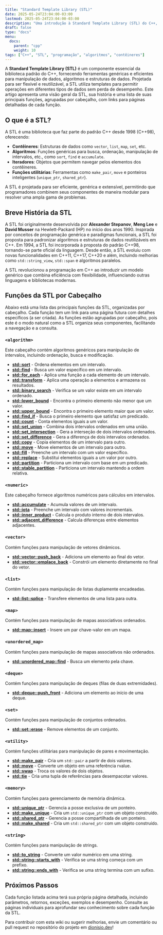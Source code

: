 ```yaml
---
title: "Standard Template Library (STL)"
date: 2025-05-24T23:04:00-03:00
lastmod: 2025-05-24T23:04:00-03:00
description: "Uma introdução à Standard Template Library (STL) do C++, sua história e uma lista de funções agrupadas por cabeçalho."
draft: false
type: "docs"
menu:
  docs:
    parent: "cpp"
    weight: 10
tags: ["C++", "STL", "programação", "algoritmos", "contêineres"]
---
```


A **Standard Template Library (STL)** é um componente essencial da biblioteca padrão do C++, fornecendo ferramentas genéricas e eficientes para manipulação de dados, algoritmos e estruturas de dados. Projetada para ser flexível e reutilizável, a STL utiliza templates para permitir operações em diferentes tipos de dados sem perda de desempenho. Este artigo apresenta uma visão geral da STL, sua história e uma lista de suas principais funções, agrupadas por cabeçalho, com links para páginas detalhadas de cada função.

## O que é a STL?

A STL é uma biblioteca que faz parte do padrão C++ desde 1998 (C++98), oferecendo:

- **Contêineres**: Estruturas de dados como `vector`, `list`, `map`, `set`, etc.
- **Algoritmos**: Funções genéricas para busca, ordenação, manipulação de intervalos, etc., como `sort`, `find` e `accumulate`.
- **Iteradores**: Objetos que permitem navegar pelos elementos dos contêineres.
- **Funções utilitárias**: Ferramentas como `make_pair`, `move` e ponteiros inteligentes (`unique_ptr`, `shared_ptr`).

A STL é projetada para ser eficiente, genérica e extensível, permitindo que programadores combinem seus componentes de maneira modular para resolver uma ampla gama de problemas.

## Breve História da STL

A STL foi originalmente desenvolvida por **Alexander Stepanov**, **Meng Lee** e **David Musser** na Hewlett-Packard (HP) no início dos anos 1990. Inspirada por conceitos de programação genérica e paradigmas funcionais, a STL foi proposta para padronizar algoritmos e estruturas de dados reutilizáveis em C++. Em 1994, a STL foi incorporada à proposta do padrão C++98, tornando-se parte oficial da linguagem. Desde então, a STL evoluiu com novas funcionalidades em C++11, C++17, C++20 e além, incluindo melhorias como `std::string_view`, `std::span` e algoritmos paralelos.

A STL revolucionou a programação em C++ ao introduzir um modelo genérico que combina eficiência com flexibilidade, influenciando outras linguagens e bibliotecas modernas.

## Funções da STL por Cabeçalho

Abaixo está uma lista das principais funções da STL, organizadas por cabeçalho. Cada função tem um link para uma página futura com detalhes específicos (a ser criada). As funções estão agrupadas por cabeçalho, pois este é o modo natural como a STL organiza seus componentes, facilitando a navegação e a consulta.

### `<algorithm>`

Este cabeçalho contém algoritmos genéricos para manipulação de intervalos, incluindo ordenação, busca e modificação.

- [**std::sort**](/cpp/stl/algorithm/sort/) - Ordena elementos em um intervalo.
- [**std::find**](/cpp/stl/algorithm/find/) - Busca um valor específico em um intervalo.
- [**std::for_each**](/cpp/stl/algorithm/for_each/) - Aplica uma função a cada elemento de um intervalo.
- [**std::transform**](/cpp/stl/algorithm/transform/) - Aplica uma operação a elementos e armazena os resultados.
- [**std::binary_search**](/cpp/stl/algorithm/binary_search/) - Verifica se um valor existe em um intervalo ordenado.
- [**std::lower_bound**](/cpp/stl/algorithm/lower_bound/) - Encontra o primeiro elemento não menor que um valor.
- [**std::upper_bound**](/cpp/stl/algorithm/upper_bound/) - Encontra o primeiro elemento maior que um valor.
- [**std::find_if**](/cpp/stl/algorithm/find_if/) - Busca o primeiro elemento que satisfaz um predicado.
- [**std::count**](/cpp/stl/algorithm/count/) - Conta elementos iguais a um valor.
- [**std::set_union**](/cpp/stl/algorithm/set_union/) - Combina dois intervalos ordenados em uma união.
- [**std::set_intersection**](/cpp/stl/algorithm/set_intersection/) - Gera a interseção de dois intervalos ordenados.
- [**std::set_difference**](/cpp/stl/algorithm/set_difference/) - Gera a diferença de dois intervalos ordenados.
- [**std::copy**](/cpp/stl/algorithm/copy/) - Copia elementos de um intervalo para outro.
- [**std::move**](/cpp/stl/algorithm/move/) - Move elementos de um intervalo para outro.
- [**std::fill**](/cpp/stl/algorithm/fill/) - Preenche um intervalo com um valor específico.
- [**std::replace**](/cpp/stl/algorithm/replace/) - Substitui elementos iguais a um valor por outro.
- [**std::partition**](/cpp/stl/algorithm/partition/) - Particiona um intervalo com base em um predicado.
- [**std::stable_partition**](/cpp/stl/algorithm/stable_partition/) - Particiona um intervalo mantendo a ordem relativa.

### `<numeric>`

Este cabeçalho fornece algoritmos numéricos para cálculos em intervalos.

- [**std::accumulate**](/cpp/stl/numeric/accumulate/) - Acumula valores de um intervalo.
- [**std::iota**](/cpp/stl/numeric/iota/) - Preenche um intervalo com valores incrementais.
- [**std::inner_product**](/cpp/stl/numeric/inner_product/) - Calcula o produto interno de dois intervalos.
- [**std::adjacent_difference**](/cpp/stl/numeric/adjacent_difference/) - Calcula diferenças entre elementos adjacentes.

### `<vector>`

Contém funções para manipulação de vetores dinâmicos.

- [**std::vector::push_back**](/cpp/stl/vector/push_back/) - Adiciona um elemento ao final do vetor.
- [**std::vector::emplace_back**](/cpp/stl/vector/emplace_back/) - Constrói um elemento diretamente no final do vetor.

### `<list>`

Contém funções para manipulação de listas duplamente encadeadas.

- [**std::list::splice**](/cpp/stl/list/splice/) - Transfere elementos de uma lista para outra.

### `<map>`

Contém funções para manipulação de mapas associativos ordenados.

- [**std::map::insert**](/cpp/stl/map/insert/) - Insere um par chave-valor em um mapa.

### `<unordered_map>`

Contém funções para manipulação de mapas associativos não ordenados.

- [**std::unordered_map::find**](/cpp/stl/unordered_map/find/) - Busca um elemento pela chave.

### `<deque>`

Contém funções para manipulação de deques (filas de duas extremidades).

- [**std::deque::push_front**](/cpp/stl/deque/push_front/) - Adiciona um elemento ao início de uma deque.

### `<set>`

Contém funções para manipulação de conjuntos ordenados.

- [**std::set::erase**](/cpp/stl/set/erase/) - Remove elementos de um conjunto.

### `<utility>`

Contém funções utilitárias para manipulação de pares e movimentação.

- [**std::make_pair**](/cpp/stl/utility/make_pair/) - Cria um `std::pair` a partir de dois valores.
- [**std::move**](/cpp/stl/utility/move/) - Converte um objeto em uma referência rvalue.
- [**std::swap**](/cpp/stl/utility/swap/) - Troca os valores de dois objetos.
- [**std::tie**](/cpp/stl/tuple/tie/) - Cria uma tupla de referências para desempacotar valores.

### `<memory>`

Contém funções para gerenciamento de memória dinâmica.

- [**std::unique_ptr**](/cpp/stl/memory/unique_ptr/) - Gerencia a posse exclusiva de um ponteiro.
- [**std::make_unique**](/cpp/stl/memory/make_unique/) - Cria um `std::unique_ptr` com um objeto construído.
- [**std::shared_ptr**](/cpp/stl/memory/shared_ptr/) - Gerencia a posse compartilhada de um ponteiro.
- [**std::make_shared**](/cpp/stl/memory/make_shared/) - Cria um `std::shared_ptr` com um objeto construído.

### `<string>`

Contém funções para manipulação de strings.

- [**std::to_string**](/cpp/stl/string/to_string/) - Converte um valor numérico em uma string.
- [**std::string::starts_with**](/cpp/stl/string/starts_with/) - Verifica se uma string começa com um prefixo.
- [**std::string::ends_with**](/cpp/stl/string/ends_with/) - Verifica se uma string termina com um sufixo.

## Próximos Passos

Cada função listada acima terá sua própria página detalhada, incluindo parâmetros, retornos, exceções, exemplos e desempenho. Consulte as páginas individuais para aprofundar seu conhecimento sobre cada função da STL.

Para contribuir com esta wiki ou sugerir melhorias, envie um comentário ou pull request no repositório do projeto em [dionisio.dev](https://dionisio.dev)!